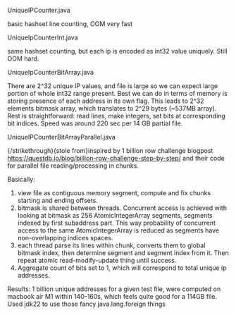 UniqueIPCounter.java

basic hashset line counting, OOM very fast

UniqueIpCounterInt.java

same hashset counting, but each ip is encoded as int32 value uniquely. Still OOM hard.

UniqueIpCounterBitArray.java

There are 2^32 unique IP values, and file is large so we can expect large portion of whole int32 range present. Best we can do in terms of memory is storing presence of each address in its own flag. This leads to 2^32 elements bitmask array, which translates to 2^29 bytes (~537MB array). Rest is straightforward: read lines, make integers, set bits at corresponding bit indices. Speed was around 220 sec per 14 GB partial file.

UniqueIPCounterBitArrayParallel.java

{/strikethrough}{stole from}inspired by 1 billion row challenge blogpost https://questdb.io/blog/billion-row-challenge-step-by-step/ and their code for parallel file reading/processing in chunks.

Basically:
1) view file as contiguous memory segment, compute and fix chunks starting and ending offsets.
2) bitmask is shared between threads. Concurrent access is achieved with looking at bitmask as 256 AtomicIntegerArray segments, segments indexed by first subaddress part. This way probability of concurrent access to the same AtomicIntegerArray is reduced as segments have non-overlapping indices spaces.
3) each thread parse its lines within chunk, converts them to global bitmask index, then determine segment and segment index from it. Then repeat atomic read-modify-update thing until success.
4) Aggregate count of bits set to 1, which will correspond to total unique ip addresses.

Results: 1 billion unique addresses for a given test file, were computed on macbook air M1 within 140-160s, which feels quite good for a 114GB file. Used jdk22 to use those fancy java.lang.foreign things